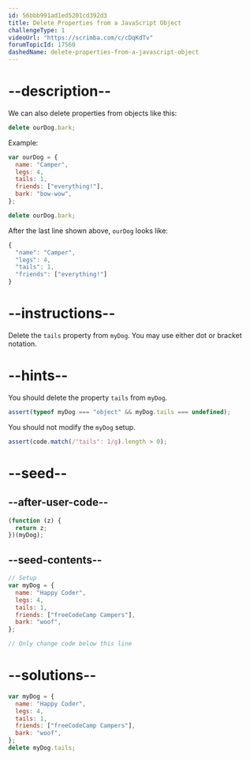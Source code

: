 ```yaml
---
id: 56bbb991ad1ed5201cd392d3
title: Delete Properties from a JavaScript Object
challengeType: 1
videoUrl: "https://scrimba.com/c/cDqKdTv"
forumTopicId: 17560
dashedName: delete-properties-from-a-javascript-object
---
```


# --description--

We can also delete properties from objects like this:

```js
delete ourDog.bark;
```

Example:

```js
var ourDog = {
  name: "Camper",
  legs: 4,
  tails: 1,
  friends: ["everything!"],
  bark: "bow-wow",
};

delete ourDog.bark;
```

After the last line shown above, `ourDog` looks like:

```js
{
  "name": "Camper",
  "legs": 4,
  "tails": 1,
  "friends": ["everything!"]
}
```

# --instructions--

Delete the `tails` property from `myDog`. You may use either dot or bracket notation.

# --hints--

You should delete the property `tails` from `myDog`.

```js
assert(typeof myDog === "object" && myDog.tails === undefined);
```

You should not modify the `myDog` setup.

```js
assert(code.match(/"tails": 1/g).length > 0);
```

# --seed--

## --after-user-code--

```js
(function (z) {
  return z;
})(myDog);
```

## --seed-contents--

```js
// Setup
var myDog = {
  name: "Happy Coder",
  legs: 4,
  tails: 1,
  friends: ["freeCodeCamp Campers"],
  bark: "woof",
};

// Only change code below this line
```

# --solutions--

```js
var myDog = {
  name: "Happy Coder",
  legs: 4,
  tails: 1,
  friends: ["freeCodeCamp Campers"],
  bark: "woof",
};
delete myDog.tails;
```
